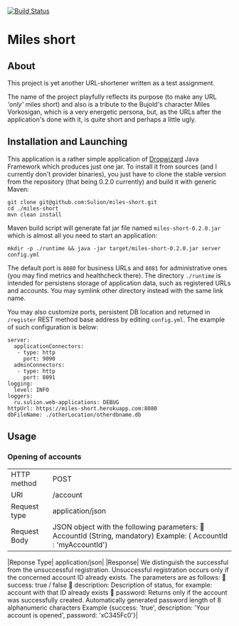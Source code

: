 [![Build Status](https://travis-ci.org/Sulion/miles-short.svg?branch=master)](https://travis-ci.org/Sulion/miles-short)
# Miles short

## About 

This project is yet another URL-shortener written as a test assignment.

The name of the project playfully reflects its purpose (to make any URL _'only'_ miles short) and also is a 
tribute to the Bujold's character Miles Vorkosigan, which is a very energetic persona,
but, as the URLs after the application's done with it, is quite short and perhaps a little ugly.

## Installation and Launching

This application is a rather simple application of [Dropwizard](http://www.dropwizard.io/) Java Framework which produces
just one jar. To install it from sources (and I currently don't provider binaries), you just have to clone the stable version from the
repository (that being 0.2.0 currently) and build it with generic Maven:

    git clone git@github.com:Sulion/miles-short.git
	cd ./miles-short
	mvn clean install
	
Maven build script will generate fat jar file named `miles-short-0.2.0.jar` which is almost all you need to start an application:

    mkdir -p ./runtime && java -jar target/miles-short-0.2.0.jar server config.yml
	
The default port is `8080` for business URLs and `8081` for administrative ones (you may find metrics and healthcheck
there). The directory `./runtime` is intended for persistens storage of application data, such as registered URLs and
accounts. You may symlink other directory instead with the same link name. 

You may also customize ports, persistent DB location and returned in `/register` REST method base address by editing
`config.yml`. The example of such configuration is below:

    server:
	  applicationConnectors:
	   - type: http
		 port: 9090
	  adminConnectors:
	   - type: http
		 port: 8091
    logging:
      level: INFO
	loggers:
      ru.sulion.web-applications: DEBUG
    httpUrl: https://miles-short.herokuapp.com:8080
    dbFileName: ./otherLocation/otherdbname.db

## Usage


### Opening of accounts
<table>
<tr><td>HTTP method</td><td>POST</td></tr>
<tr><td>URI</td><td> /account</td></tr>
<tr><td>Request type</td><td> application/json</td></tr>
<tr><td>Request Body</td><td> JSON object with the following parameters:
 AccountId (String, mandatory)
Example: { AccountId : 'myAccountId'}</td></tr>
</table>
|Reponse Type| application/json|
|Response| We distinguish the successful from the unsuccessful registration.
Unsuccessful registration occurs only if the concerned account ID
already exists. The parameters are as follows:
 success: true / false
 description: Description of status, for example: account with that
ID already exists
 password: Returns only if the account was successfully created.
Automatically generated password length of 8 alphanumeric
characters
Example {success: 'true', description: 'Your account is opened',
password: 'xC345Fc0'}|
